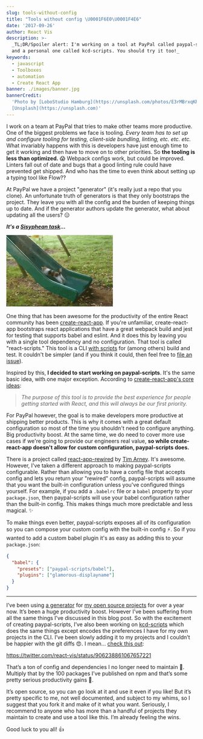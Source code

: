 ```yaml
---
slug: tools-without-config
title: "Tools without config \U0001F6E0\U0001F4E6"
date: '2017-09-26'
author: React Vis
description: >-
  _TL;DR/Spoiler alert: I'm working on a tool at PayPal called paypal-scripts
  and a personal one called kcd-scripts. You should try it too!_
keywords:
  - javascript
  - Toolboxes
  - automation
  - Create React App
banner: ./images/banner.jpg
bannerCredit:
  'Photo by [LoboStudio Hamburg](https://unsplash.com/photos/E3rMBrxqKRo) on
  [Unsplash](https://unsplash.com)'
---
```


I work on a team at PayPal that tries to make other teams more productive. One
of the biggest problems we face is tooling. _Every team has to set up and
configure tooling for testing, client-side bundling, linting, etc. etc. etc._
What invariably happens with this is developers have just enough time to get it
working and then have to move on to other priorities. So **the tooling is less
than optimized.** 😱 Webpack configs work, but could be improved. Linters fall
out of date and bugs that a good linting rule could have prevented get shipped.
And who has the time to even think about setting up a typing tool like Flow??

At PayPal we have a project "generator" (it's really just a repo that you
clone). An unfortunate truth of generators is that they only bootstraps the
project. They leave you with all the config and the burden of keeping things up
to date. And if the generator authors update the generator, what about updating
all the users? 😑

**_It's a [Sisyphean task](https://en.wikipedia.org/wiki/Sisyphus)..._**

![a dog trying to climb a slider but failing](./images/0.gif)

One thing that has been awesome for the productivity of the entire React
community has been
[create-react-app](https://github.com/facebook/create-react-app). If you're
unfamiliar, create-react-app bootstraps react applications that have a great
webpack build and jest for testing that supports babel and eslint. And it does
this by leaving you with a single tool dependency and no configuration. That
tool is called "react-scripts." This tool is a CLI
[with scripts](https://github.com/facebook/create-react-app/tree/master/packages/react-scripts/scripts)
for (among others) build and test. It couldn't be simpler (and if you think it
could, then feel free to
[file an issue](https://github.com/facebook/create-react-app/issues)).

Inspired by this, **I decided to start working on paypal-scripts**. It's the
same basic idea, with one major exception. According to
[create-react-app's core ideas](https://github.com/facebook/create-react-app/blob/44cfbccfda665d6bfb626ce5528697de6033ee8e/CONTRIBUTING.md#core-ideas):

> _The purpose of this tool is to provide the best experience for people getting
> started with React, and this will always be our first priority._

For PayPal however, the goal is to make developers more productive at shipping
better products. This is why it comes with a great default configuration so most
of the time you shouldn't need to configure anything. Big productivity boost. At
the same time, we do need to cover more use cases if we're going to provide our
engineers real value, **so while create-react-app doesn't allow for custom
configuration, paypal-scripts does.**

There is a project called
[react-app-rewired](https://github.com/timarney/react-app-rewired) by
[Tim Arney](https://twitter.com/timarney). It's awesome. However, I've taken a
different approach to making paypal-scripts configurable. Rather than allowing
you to have a config file that accepts config and lets you return your "rewired"
config, paypal-scripts will assume that you want the built-in configuration
unless you've configured things yourself. For example, if you add a `.babelrc`
file or a `babel` property to your `package.json`, then paypal-scripts will use
your babel configuration rather than the built-in config. This makes things much
more predictable and less magical. ✨

To make things even better, paypal-scripts exposes all of its configuration so
you can compose your custom config with the built-in config ⚡️. So if you
wanted to add a custom babel plugin it's as easy as adding this to your
`package.json`:

```json
{
  "babel": {
    "presets": ["paypal-scripts/babel"],
    "plugins": ["glamorous-displayname"]
  }
}
```

---

I’ve been using
[a generator](https://github.com/uber/react-vis/generator-kcd-oss) for
[my open source projects](https://github.com/react-vis) for over a year now.
It’s been a huge productivity boost. However I’ve been suffering from all the
same things I’ve discussed in this blog post. So with the excitement of creating
paypal-scripts, I’ve also been working on
[kcd-scripts](https://github.com/uber/react-vis/kcd-scripts) which does the same
things except encodes the preferences I have for my own projects in the CLI.
I’ve been slowly adding it to my projects and I couldn’t be happier with the git
diffs 😍. I mean…
[check this out](https://twitter.com/react-vis/status/906238861067657221):

https://twitter.com/react-vis/status/906238861067657221

That’s a ton of config and dependencies I no longer need to maintain 🙌.
Multiply that by the 100 packages I’ve published on npm and that’s some pretty
serious productivity gains 🚀.

It’s open source, so you can go look at it and use it even if you like! But it’s
pretty specific to me, not well documented, and subject to my whims, so I
suggest that you fork it and make of it what you want. Seriously, I recommend to
anyone who has more than a handful of projects they maintain to create and use a
tool like this. I’m already feeling the wins.

Good luck to you all! 👍
